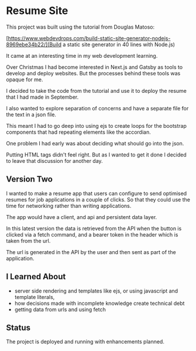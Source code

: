 # Resume Site

This project was built using the tutorial from Douglas Matoso:

[https://www.webdevdrops.com/build-static-site-generator-nodejs-8969ebe34b22/](Build a static site generator in 40 lines with Node.js)

It came at an interesting time in my web development learning.

Over Christmas I had become interested in Next.js and Gatsby as tools 
to develop and deploy websites. But the processes behind these tools 
was opaque for me. 

I decided to take the code from the tutorial and use it to deploy 
the resume that I had made in September.

I also wanted to explore separation of concerns and have a separate 
file for the text in a json file.  

This meant I had to go deep into using ejs to create loops for the 
bootstrap components that had repeating elements like the accordian.

One problem I had early was about deciding what should go into the json.

Putting HTML tags didn't feel right. But as I wanted to get it done I 
decided to leave that discussion for another day.

## Version Two

I wanted to make a resume app that users can configure to send optimised 
resumes for job applications in a couple of clicks. So that they could 
use the time for networking rather than writing applications.

The app would have a client, and api and persistent data layer.

In this latest version the data is retrieved from the API when the button 
is clicked via a fetch command, and a bearer token in the header 
which is taken from the url.

The url is generated in the API by the user and then sent as part of the 
application.

## I Learned About

- server side rendering and templates like ejs, or using javascript and
template literals,
- how decisions made with incomplete knowledge create technical debt
- getting data from urls and using fetch

## Status

The project is deployed and running with enhancements planned.  





